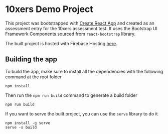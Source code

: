 # 10xers Demo Project  

This project was bootstrapped with [Create React App](https://github.com/facebook/create-react-app) and created as an assessment entry for the 10xers assessment test. It uses the Bootstrap UI Framework Components sourced from ```react-bootstrap``` library.  

The built project is hosted with Firebase Hosting [here](https://xers-demo.web.app/).  

## Building the app  

To build the app, make sure to install all the dependencies with the following command at the root folder  

```
npm install  
```

Then run the ```npm run build``` command to generate a build folder  

```
npm run build  
```

If you want to serve the built project, you can use the ```serve``` library to do it  

```
npm install -g serve  
serve -s build  
```
